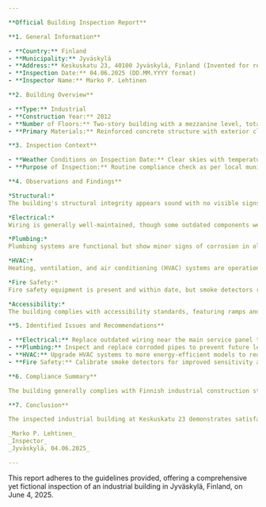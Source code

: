 ```yaml
---

**Official Building Inspection Report**

**1. General Information**

- **Country:** Finland
- **Municipality:** Jyväskylä
- **Address:** Keskuskatu 23, 40100 Jyväskylä, Finland (Invented for reporting purposes)
- **Inspection Date:** 04.06.2025 (DD.MM.YYYY format)
- **Inspector Name:** Marko P. Lehtinen

**2. Building Overview**

- **Type:** Industrial
- **Construction Year:** 2012
- **Number of Floors:** Two-story building with a mezzanine level, totaling three levels.
- **Primary Materials:** Reinforced concrete structure with exterior cladding in Finnish timber and glass, roof constructed with metal sheeting typical for industrial buildings in this era.

**3. Inspection Context**

- **Weather Conditions on Inspection Date:** Clear skies with temperature at 18°C, suitable for an interior inspection without environmental impacts.
- **Purpose of Inspection:** Routine compliance check as per local municipality regulations.

**4. Observations and Findings**

*Structural:*  
The building's structural integrity appears sound with no visible signs of distress or settlement. The reinforced concrete frame adheres to the standards observed in similar constructions from 2012.

*Electrical:*  
Wiring is generally well-maintained, though some outdated components were noted near the main service panel. Recommend updating to meet current safety codes.

*Plumbing:*  
Plumbing systems are functional but show minor signs of corrosion in older pipes, suggesting potential future leaks if not addressed.

*HVAC:*  
Heating, ventilation, and air conditioning (HVAC) systems are operational. However, the efficiency could be improved by upgrading to more energy-efficient models.

*Fire Safety:*  
Fire safety equipment is present and within date, but smoke detectors require calibration for optimal sensitivity.

*Accessibility:*  
The building complies with accessibility standards, featuring ramps and elevator access suitable for individuals with mobility challenges.

**5. Identified Issues and Recommendations**

- **Electrical:** Replace outdated wiring near the main service panel to ensure compliance with current electrical codes.
- **Plumbing:** Inspect and replace corroded pipes to prevent future leaks and water damage.
- **HVAC:** Upgrade HVAC systems to more energy-efficient models to reduce operational costs and environmental impact.
- **Fire Safety:** Calibrate smoke detectors for improved sensitivity and response time.

**6. Compliance Summary**

The building generally complies with Finnish industrial construction standards from 2012, with minor deviations noted in electrical, plumbing, HVAC systems, and fire safety equipment calibration. Immediate attention to the recommended updates will ensure full compliance with current regulations.

**7. Conclusion**

The inspected industrial building at Keskuskatu 23 demonstrates satisfactory structural integrity but requires updates in electrical, plumbing, HVAC systems, and fire safety measures to meet contemporary standards. It is recommended that the property owner schedule these upgrades promptly to ensure ongoing compliance and optimal functionality.

_Marko P. Lehtinen_  
_Inspector_  
_Jyväskylä, 04.06.2025_

--- 
```


This report adheres to the guidelines provided, offering a comprehensive yet fictional inspection of an industrial building in Jyväskylä, Finland, on June 4, 2025.